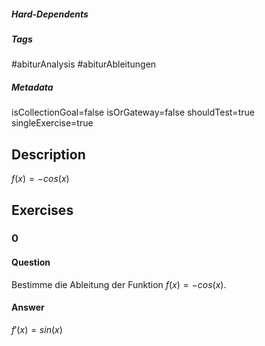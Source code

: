##### Hard-Dependents
##### Tags
#abiturAnalysis
#abiturAbleitungen
##### Metadata
isCollectionGoal=false
isOrGateway=false
shouldTest=true
singleExercise=true
## Description
 $f(x)=-cos(x)$ 
## Exercises
### 0
#### Question
Bestimme die Ableitung der Funktion $f(x)=-cos(x).$
#### Answer
$f'(x)=sin(x)$
